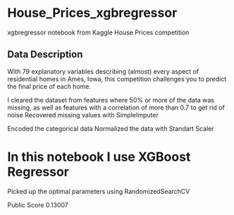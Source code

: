 # House_Prices_xgbregressor
 xgbregressor notebook from Kaggle House Prices competition


## Data Description
With 79 explanatory variables describing (almost) every aspect of residential homes in Ames, Iowa, this competition challenges you to predict the final price of each home.

I cleared the dataset from features where 50% or more of the data was missing, as well as features with a correlation of more than 0.7 to get rid of noise
Recovered missing values with SimpleImputer

Encoded the categorical data
Normalized the data with Standart Scaler

# In this notebook I use XGBoost Regressor
 Picked up the optimal parameters using RandomizedSearchCV


 Public Score 0.13007
